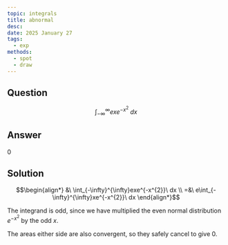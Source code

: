 ```yaml
---
topic: integrals
title: abnormal
desc: 
date: 2025 January 27
tags:
  - exp
methods:
  - spot
  - draw
---
```



## Question
```math
\int_{-\infty}^{\infty}exe^{-x^{2}}\ dx
```


## Answer
$0$


## Solution

```math
\begin{align*}
  &\ \int_{-\infty}^{\infty}exe^{-x^{2}}\ dx
  \\ =&\ e\int_{-\infty}^{\infty}xe^{-x^{2}}\ dx
\end{align*}
```

The integrand is odd, since we have multiplied the even normal distribution $e^{-x^2}$ by the odd $x$.

The areas either side are also convergent, so they safely cancel to give $0$.
